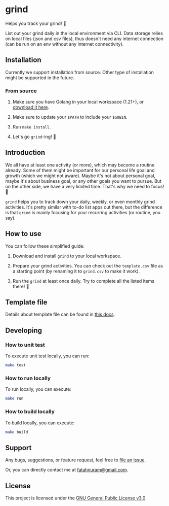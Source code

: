 # grind

Helps you track your grind! :muscle:

List out your grind daily in the local environment via CLI. Data storage relies on local files (json and csv files), thus doesn't need any internet connection (can be run on an env without any internet connectivity).

## Installation

Currently we support installation from source. Other type of installation might be supported in the future.

### From source

1. Make sure you have Golang in your local workspace (1.21+), or [download it here](https://go.dev/doc/install).

2. Make sure to update your `$PATH` to include your `$GOBIN`.

3. Run `make install`.

4. Let's go `grind`-ing! :muscle:

## Introduction

We all have at least one activity (or more), which may become a routine already. Some of them might be important for our personal life goal and growth (which we might not aware). Maybe it's not about personal goal, maybe it's about business goal, or any other goals you want to pursue. But on the other side, we have a very limited time. That's why we need to focus! :dart:

`grind` helps you to track down your daily, weekly, or even monthly grind activities. It's pretty similar with to-do list apps out there, but the difference is that `grind` is mainly focusing for your recurring activities (or routine, you say).

## How to use

You can follow these simplified guide:

1. Download and install `grind` to your local workspace.

2. Prepare your grind activities. You can check out the `template.csv` file as a starting point (by renaming it to `grind.csv` to make it work).

3. Run the `grind` at least once daily. Try to complete all the listed items there! :100:

## Template file

Details about template file can be found in [this docs](docs/template_file.md).

## Developing

### How to unit test

To execute unit test locally, you can run:

```bash
make test
```

### How to run locally

To run locally, you can execute:

```bash
make run
```

### How to build locally

To build locally, you can execute:

```bash
make build
```

## Support

Any bugs, suggestions, or feature request, feel free to [file an issue](https://github.com/fatahnuram/grind/issues/new).

Or, you can directly contact me at fatahnuram@gmail.com.

## License

This project is licensed under the [GNU General Public License v3.0](LICENSE)
